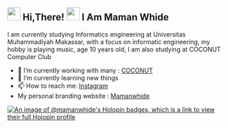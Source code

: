 <h2> <img src="https://user-images.githubusercontent.com/65858180/137293079-2440dbff-e887-4b1d-802c-49d49dcfd664.gif" width="30" /> Hi,There! <img src="https://user-images.githubusercontent.com/65858180/137293369-94c631b6-8a17-4256-927a-070da186734c.gif" width="30" /> I Am Maman Whide </h2>
I am currently studying Informatics engineering at Universitas Muhammadiyah Makassar, with a focus on informatic engineering, my hobby is playing music,  age 10 years old, I am also studying at COCONUT Computer Club

- 🔭 I’m currently working with many : [COCONUT](https://Coconut.or.id)
- 🌱 I’m currently learning new things
- 📫   How to reach me: [Instagram](https://www.instagram.com/mamanwhide/) 
- My personal branding website : [Mamanwhide](https://maman-whide.vercel.app/)

[![An image of @mamanwhide's Holopin badges, which is a link to view their full Holopin profile](https://holopin.me/mamanwhide)](https://holopin.io/@mamanwhide)
